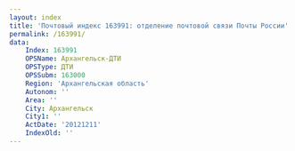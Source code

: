 ```yaml
---
layout: index
title: 'Почтовый индекс 163991: отделение почтовой связи Почты России'
permalink: /163991/
data:
    Index: 163991
    OPSName: Архангельск-ДТИ
    OPSType: ДТИ
    OPSSubm: 163000
    Region: 'Архангельская область'
    Autonom: ''
    Area: ''
    City: Архангельск
    City1: ''
    ActDate: '20121211'
    IndexOld: ''
---
```

